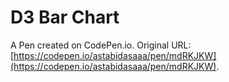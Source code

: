 # D3 Bar Chart

A Pen created on CodePen.io. Original URL: [https://codepen.io/astabidasaaa/pen/mdRKJKW](https://codepen.io/astabidasaaa/pen/mdRKJKW).


